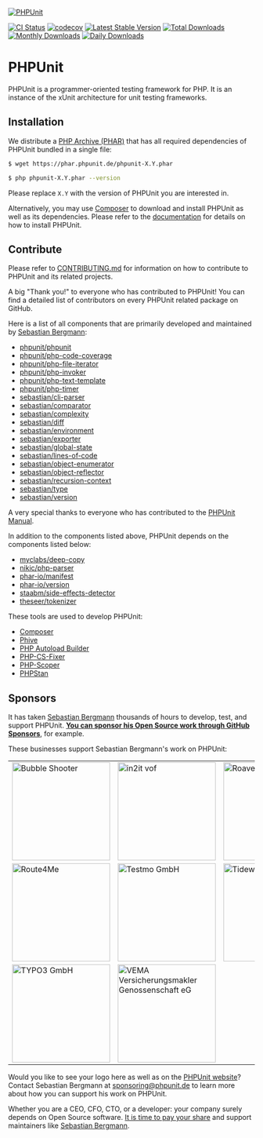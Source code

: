 [![PHPUnit](.github/img/phpunit.svg)](https://phpunit.de/?ref=github)

[![CI Status](https://github.com/sebastianbergmann/phpunit/workflows/CI/badge.svg)](https://github.com/sebastianbergmann/phpunit/actions)
[![codecov](https://codecov.io/gh/sebastianbergmann/phpunit/branch/main/graph/badge.svg?token=0yzBUK8Wri)](https://codecov.io/gh/sebastianbergmann/phpunit)
[![Latest Stable Version](https://poser.pugx.org/phpunit/phpunit/v)](https://packagist.org/packages/phpunit/phpunit)
[![Total Downloads](https://poser.pugx.org/phpunit/phpunit/downloads)](https://packagist.org/packages/phpunit/phpunit/stats)
[![Monthly Downloads](https://poser.pugx.org/phpunit/phpunit/d/monthly)](https://packagist.org/packages/phpunit/phpunit/stats)
[![Daily Downloads](https://poser.pugx.org/phpunit/phpunit/d/daily)](https://packagist.org/packages/phpunit/phpunit/stats)

# PHPUnit

PHPUnit is a programmer-oriented testing framework for PHP.
It is an instance of the xUnit architecture for unit testing frameworks.

## Installation

We distribute a [PHP Archive (PHAR)](https://php.net/phar) that has all required dependencies of PHPUnit bundled in a single file:

```bash
$ wget https://phar.phpunit.de/phpunit-X.Y.phar

$ php phpunit-X.Y.phar --version
```

Please replace `X.Y` with the version of PHPUnit you are interested in.

Alternatively, you may use [Composer](https://getcomposer.org/) to download and install PHPUnit as well as its dependencies.
Please refer to the [documentation](https://phpunit.de/documentation.html?ref=github) for details on how to install PHPUnit.

## Contribute

Please refer to [CONTRIBUTING.md](https://github.com/sebastianbergmann/phpunit/blob/main/.github/CONTRIBUTING.md) for information on how to contribute to PHPUnit and its related projects.

A big "Thank you!" to everyone who has contributed to PHPUnit!
You can find a detailed list of contributors on every PHPUnit related package on GitHub.

Here is a list of all components that are primarily developed and maintained by [Sebastian Bergmann](https://sebastian-bergmann.de/open-source.html?ref=github):

* [phpunit/phpunit](https://github.com/sebastianbergmann/phpunit/graphs/contributors)
* [phpunit/php-code-coverage](https://github.com/sebastianbergmann/php-code-coverage/graphs/contributors)
* [phpunit/php-file-iterator](https://github.com/sebastianbergmann/php-file-iterator/graphs/contributors)
* [phpunit/php-invoker](https://github.com/sebastianbergmann/php-invoker/graphs/contributors)
* [phpunit/php-text-template](https://github.com/sebastianbergmann/php-text-template/graphs/contributors)
* [phpunit/php-timer](https://github.com/sebastianbergmann/php-timer/graphs/contributors)
* [sebastian/cli-parser](https://github.com/sebastianbergmann/cli-parser/graphs/contributors)
* [sebastian/comparator](https://github.com/sebastianbergmann/comparator/graphs/contributors)
* [sebastian/complexity](https://github.com/sebastianbergmann/complexity/graphs/contributors)
* [sebastian/diff](https://github.com/sebastianbergmann/diff/graphs/contributors)
* [sebastian/environment](https://github.com/sebastianbergmann/environment/graphs/contributors)
* [sebastian/exporter](https://github.com/sebastianbergmann/exporter/graphs/contributors)
* [sebastian/global-state](https://github.com/sebastianbergmann/global-state/graphs/contributors)
* [sebastian/lines-of-code](https://github.com/sebastianbergmann/lines-of-code/graphs/contributors)
* [sebastian/object-enumerator](https://github.com/sebastianbergmann/object-enumerator/graphs/contributors)
* [sebastian/object-reflector](https://github.com/sebastianbergmann/object-reflector/graphs/contributors)
* [sebastian/recursion-context](https://github.com/sebastianbergmann/recursion-context/graphs/contributors)
* [sebastian/type](https://github.com/sebastianbergmann/type/graphs/contributors)
* [sebastian/version](https://github.com/sebastianbergmann/version/graphs/contributors)

A very special thanks to everyone who has contributed to the [PHPUnit Manual](https://github.com/sebastianbergmann/phpunit-documentation-english/graphs/contributors).

In addition to the components listed above, PHPUnit depends on the components listed below:

* [myclabs/deep-copy](https://github.com/myclabs/DeepCopy/graphs/contributors)
* [nikic/php-parser](https://github.com/nikic/php-parser/graphs/contributors)
* [phar-io/manifest](https://github.com/phar-io/manifest/graphs/contributors)
* [phar-io/version](https://github.com/phar-io/version/graphs/contributors)
* [staabm/side-effects-detector](https://github.com/staabm/side-effects-detector/graphs/contributors)
* [theseer/tokenizer](https://github.com/theseer/tokenizer/graphs/contributors)

These tools are used to develop PHPUnit:

* [Composer](https://getcomposer.org/)
* [Phive](https://phar.io/)
* [PHP Autoload Builder](https://github.com/theseer/Autoload/)
* [PHP-CS-Fixer](https://cs.symfony.com/)
* [PHP-Scoper](https://github.com/humbug/php-scoper)
* [PHPStan](https://phpstan.org/)

## Sponsors

It has taken [Sebastian Bergmann](https://sebastian-bergmann.de/open-source.html?ref=github) thousands of hours to develop, test, and support PHPUnit.
[**You can sponsor his Open Source work through GitHub Sponsors**](https://github.com/sponsors/sebastianbergmann), for example.

These businesses support Sebastian Bergmann's work on PHPUnit:

<table>
    <tbody>
        <tr>
            <td style="width: 30%; vertical-align: middle;"><a href="https://www.bubbleshooter.net/"><img alt="Bubble Shooter" src=".github/img/bubble-shooter.png" style="width: 200px;"/></a></td>
            <td style="width: 30%; vertical-align: middle;"><a href="https://www.in2it.be/phpunit-supporter/"><img alt="in2it vof" src=".github/img/in2it.svg" style="width: 200px;"/></a></td>
            <td style="width: 30%; vertical-align: middle;"><a href="https://roave.com/"><img alt="Roave" src=".github/img/roave.svg" style="width: 200px;"/></a></td>
        </tr>
        <tr>
            <td style="width: 30%; vertical-align: middle;"><a href="https://route4me.com/"><img alt="Route4Me" src=".github/img/route4me.svg" style="width: 200px;"/></a></td>
            <td style="width: 30%; vertical-align: middle;"><a href="https://testmo.com/"><img alt="Testmo GmbH" src=".github/img/testmo.svg" style="width: 200px;"/></a></td>
            <td style="width: 30%; vertical-align: middle;"><a href="https://tideways.com/"><img alt="Tideways GmbH" src=".github/img/tideways.svg" style="width: 200px;"/></a></td>
        </tr>
        <tr>
            <td style="width: 30%; vertical-align: middle;"><a href="https://typo3.com/"><img alt="TYPO3 GmbH" src=".github/img/typo3.svg" style="width: 200px;"/></a></td>
            <td style="width: 30%; vertical-align: middle;"><a href="https://vema-eg.de/"><img alt="VEMA Versicherungsmakler Genossenschaft eG" src=".github/img/vema.svg" style="width: 200px;"/></a></td>
        </tr>
    </tbody>
</table>

Would you like to see your logo here as well as on the [PHPUnit website](https://phpunit.de/sponsors.html?ref=github)?
Contact Sebastian Bergmann at [sponsoring@phpunit.de](mailto:sponsoring@phpunit.de) to learn more about how you can support his work on PHPUnit.

Whether you are a CEO, CFO, CTO, or a developer: your company surely depends on Open Source software.
[It is time to pay your share](https://opensourcepledge.com/) and support maintainers like [Sebastian Bergmann](https://sebastian-bergmann.de/open-source.html?ref=github).
